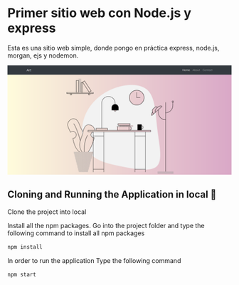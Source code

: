 # Primer sitio web con Node.js y express

Esta es una sitio web simple, donde pongo en práctica express, node.js, morgan, ejs y nodemon.

![](doc/screenshot.png)

## Cloning and Running the Application in local 🔮

Clone the project into local

Install all the npm packages. Go into the project folder and type the following command to install all npm packages

```bash
npm install
```

In order to run the application Type the following command

```bash
npm start
```
